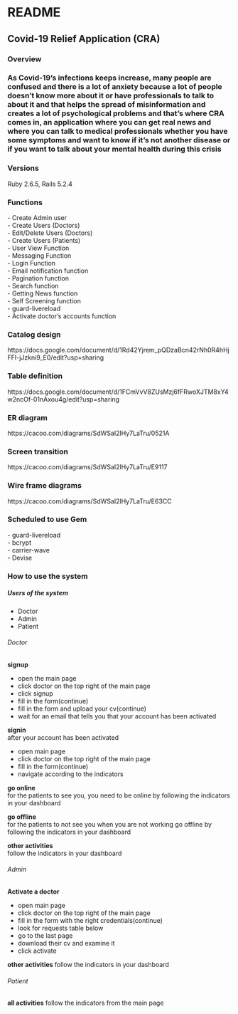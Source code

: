 # README

<h2>Covid-19 Relief Application (CRA)</h2>

<h3>Overview<h3>

As Covid-19’s infections keeps increase, many people are confused and there is a lot of anxiety because a lot of people doesn’t know more about it or have professionals to talk to about it and that helps the spread of misinformation and creates a lot of psychological problems and that’s where CRA comes in, an application where you can get real news and where you can talk to medical professionals whether you have some symptoms and want to know if it’s not another disease or if you want to talk about your mental health during this crisis

<h3>Versions</h3>

Ruby 2.6.5, Rails 5.2.4

<h3>Functions</h3>
- Create Admin user<br>
- Create Users (Doctors)<br>
- Edit/Delete Users (Doctors)<br>
- Create Users (Patients)<br>
- User View Function<br>
- Messaging Function<br>
- Login Function<br>
- Email notification function<br>
- Pagination function<br>
- Search function<br>
- Getting News function<br>
- Self Screening function<br>
- guard-livereload<br>
- Activate doctor’s accounts function

<h3>Catalog design</h3>
https://docs.google.com/document/d/1Rd42Yjrem_pQDzaBcn42rNh0R4hHjFFI-jJzkni9_E0/edit?usp=sharing

<h3>Table definition</h3>
https://docs.google.com/document/d/1FCmVvV8ZUsMzj6fFRwoXJTM8xY4w2ncOf-01nAxou4g/edit?usp=sharing

<h3>ER diagram</h3>
https://cacoo.com/diagrams/SdWSaI2lHy7LaTru/0521A

<h3>Screen transition</h3>
https://cacoo.com/diagrams/SdWSaI2lHy7LaTru/E9117

<h3>Wire frame diagrams</h3>
https://cacoo.com/diagrams/SdWSaI2lHy7LaTru/E63CC

<h3>Scheduled to use Gem</h3>
- guard-livereload<br>
- bcrypt<br>
- carrier-wave<br>
- Devise

<h3>How to use the system</h3>

<h5>Users of the system</h5>

- Doctor
- Admin
- Patient

<h6>Doctor</h6>

**signup**
- open the main page
- click doctor on the top right of the main page
- click signup
- fill in the form(continue)
- fill in the form and upload your cv(continue)
- wait for an email that tells you that your account has been activated

**signin**<br>
after your account has been activated
- open main page
- click doctor on the top right of the main page
- fill in the form(continue)
- navigate according to the indicators

**go online**<br>
for the patients to see you, you need to be online by following the indicators in your dashboard

**go offline**<br>
for the patients to not see you when you are not working go offline by following the indicators in your dashboard

**other activities**<br>
follow the indicators in your dashboard

<h6>Admin</h6>

**Activate a doctor**
- open main page
- click doctor on the top right of the main page
- fill in the form with the right credentials(continue)
- look for requests table below
- go to the last page
- download their cv and examine it
- click activate

**other activities**
follow the indicators in your dashboard

<h6>Patient</h6>

**all activities**
follow the indicators from the main page
